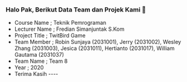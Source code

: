 ### Halo Pak, Berikut Data Team dan Projek Kami 👋
- Course Name ; Teknik Pemrograman
- Lecturer Name ; Fredian Simanjuntak S.Kom
- Project Title ; TwitBird Game
- Team Member ; Robin Sunjaya (2031001), Jerry (2031002), Wesley Zhang (2031003), Jesica (2031011), Hertianto (2031017), William Gautama (2031037)
- Team Name ; Team 8
- Year ; 2020
- Terima Kasih ----
<!--
**hertianto/Hertianto** is a ✨ _special_ ✨ repository because its `README.md` (this file) appears on your GitHub profile.

Here are some ideas to get you started:

- 🔭 I’m currently working on ...
- 🌱 I’m currently learning ...
- 👯 I’m looking to collaborate on ...
- 🤔 I’m looking for help with ...
- 💬 Ask me about ...
- 📫 How to reach me: ...
- 😄 Pronouns: ...
- ⚡ Fun fact: ...
-->
